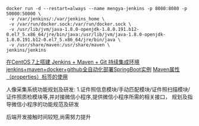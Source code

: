 
```shell
docker run -d --restart=always --name mengya-jenkins -p 8080:8080 -p 50000:50000 \
 -v /var/jenkins/:/var/jenkins_home \
 -v /var/run/docker.sock:/var/run/docker.sock \
 -v /usr/lib/jvm/java-1.8.0-openjdk-1.8.0.191.b12-0.el7_5.x86_64/jre/bin/java:/usr/lib/jvm/java-1.8.0-openjdk-1.8.0.191.b12-0.el7_5.x86_64/jre/bin/java \
 -v /usr/share/maven:/usr/share/maven \
jenkins/jenkins
```

[在CentOS 7上搭建 Jenkins + Maven + Git 持续集成环境](https://segmentfault.com/a/1190000017741598)
[jenkins+maven+docker+github全自动化部署SpringBoot实例](https://segmentfault.com/a/1190000014325300)
[Maven属性（properties）标签的使用](https://www.cnblogs.com/EasonJim/p/6815365.html)


人像采集系统功能规划及研发:
1.证件照信息模块/手动匹配模块/证件照扫描模块/证件照质检模块等,并对接微信小程序,提供微信小程序所需的相关接口，
规划及指导微信小程序的功能规范及研发

后端开发接触时间较短,尚需努力提升